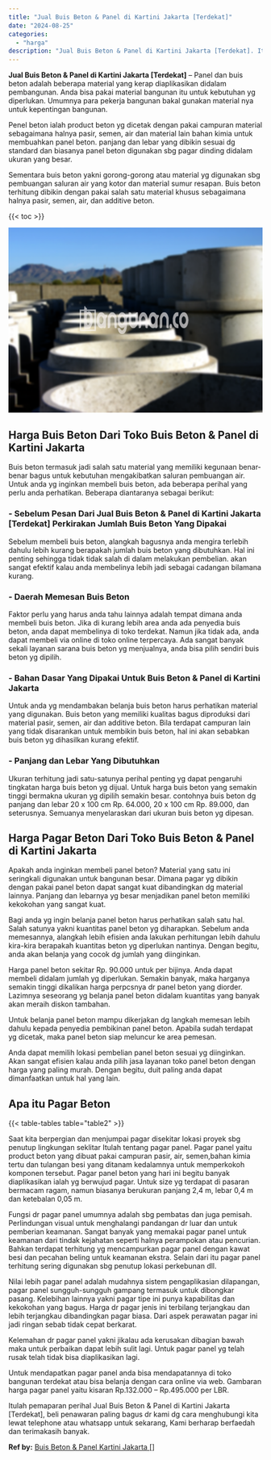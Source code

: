 ```yaml
---
title: "Jual Buis Beton & Panel di Kartini Jakarta [Terdekat]"
date: "2024-08-25"
categories: 
  - "harga"
description: "Jual Buis Beton & Panel di Kartini Jakarta [Terdekat]. Itulah pemaparan perihal Jual Buis Beton & Panel di Kartini Jakarta [Terdekat], beli penawaran palin..."
---
```


**Jual Buis Beton & Panel di Kartini Jakarta \[Terdekat\]** – Panel dan buis beton adalah beberapa material yang kerap diaplikasikan didalam pembangunan. Anda bisa pakai material bangunan itu untuk kebutuhan yg diperlukan. Umumnya para pekerja bangunan bakal gunakan material nya untuk kepentingan bangunan.

Penel beton ialah product beton yg dicetak dengan pakai campuran material sebagaimana halnya pasir, semen, air dan material lain bahan kimia untuk membuahkan panel beton. panjang dan lebar yang dibikin sesuai dg standard dan biasanya panel beton digunakan sbg pagar dinding didalam ukuran yang besar.

Sementara buis beton yakni gorong-gorong atau material yg digunakan sbg pembuangan saluran air yang kotor dan material sumur resapan. Buis beton terhitung dibikin dengan pakai salah satu material khusus sebagaimana halnya pasir, semen, air, dan additive beton.

{{< toc >}}

![Jual Buis Beton & Panel di Kartini Jakarta [Terdekat]](/images/jual-panel-buis-beton-murah-58.png)

## Harga Buis Beton Dari Toko Buis Beton & Panel di Kartini Jakarta

Buis beton termasuk jadi salah satu material yang memiliki kegunaan benar-benar bagus untuk kebutuhan mengakibatkan saluran pembuangan air. Untuk anda yg inginkan membeli buis beton, ada beberapa perihal yang perlu anda perhatikan. Beberapa diantaranya sebagai berikut:

### \- Sebelum Pesan Dari Jual Buis Beton & Panel di Kartini Jakarta \[Terdekat\] Perkirakan Jumlah Buis Beton Yang Dipakai

Sebelum membeli buis beton, alangkah bagusnya anda mengira terlebih dahulu lebih kurang berapakah jumlah buis beton yang dibutuhkan. Hal ini penting sehingga tidak tidak salah di dalam melakukan pembelian. akan sangat efektif kalau anda membelinya lebih jadi sebagai cadangan bilamana kurang.

### \- Daerah Memesan Buis Beton

Faktor perlu yang harus anda tahu lainnya adalah tempat dimana anda membeli buis beton. Jika di kurang lebih area anda ada penyedia buis beton, anda dapat membelinya di toko terdekat. Namun jika tidak ada, anda dapat membeli via online di toko online terpercaya. Ada sangat banyak sekali layanan sarana buis beton yg menjualnya, anda bisa pilih sendiri buis beton yg dipilih.

### \- Bahan Dasar Yang Dipakai Untuk Buis Beton & Panel di Kartini Jakarta

Untuk anda yg mendambakan belanja buis beton harus perhatikan material yang digunakan. Buis beton yang memiliki kualitas bagus diproduksi dari material pasir, semen, air dan additive beton. Bila terdapat campuran lain yang tidak disarankan untuk membikin buis beton, hal ini akan sebabkan buis beton yg dihasilkan kurang efektif.

### \- Panjang dan Lebar Yang Dibutuhkan

Ukuran terhitung jadi satu-satunya perihal penting yg dapat pengaruhi tingkatan harga buis beton yg dijual. Untuk harga buis beton yang semakin tinggi bermakna ukuran yg dipilih semakin besar. contohnya buis beton dg panjang dan lebar 20 x 100 cm Rp. 64.000, 20 x 100 cm Rp. 89.000, dan seterusnya. Semuanya menyelaraskan dari ukuran buis beton yg dipesan.

## Harga Pagar Beton Dari Toko Buis Beton & Panel di Kartini Jakarta

Apakah anda inginkan membeli panel beton? Material yang satu ini seringkali digunakan untuk bangunan besar. Dimana pagar yg dibikin dengan pakai panel beton dapat sangat kuat dibandingkan dg material lainnya. Panjang dan lebarnya yg besar menjadikan panel beton memiliki kekokohan yang sangat kuat.

Bagi anda yg ingin belanja panel beton harus perhatikan salah satu hal. Salah satunya yakni kuantitas panel beton yg diharapkan. Sebelum anda memesannya, alangkah lebih efisien anda lakukan perhitungan lebih dahulu kira-kira berapakah kuantitas beton yg diperlukan nantinya. Dengan begitu, anda akan belanja yang cocok dg jumlah yang diinginkan.

Harga panel beton sekitar Rp. 90.000 untuk per bijinya. Anda dapat membeli didalam jumlah yg diperlukan. Semakin banyak, maka harganya semakin tinggi dikalikan harga perpcsnya dr panel beton yang diorder. Lazimnya seseorang yg belanja panel beton didalam kuantitas yang banyak akan meraih diskon tambahan.

Untuk belanja panel beton mampu dikerjakan dg langkah memesan lebih dahulu kepada penyedia pembikinan panel beton. Apabila sudah terdapat yg dicetak, maka panel beton siap meluncur ke area pemesan.

Anda dapat memilih lokasi pembelian panel beton sesuai yg diinginkan. Akan sangat efisien kalau anda pilih jasa layanan toko panel beton dengan harga yang paling murah. Dengan begitu, duit paling anda dapat dimanfaatkan untuk hal yang lain.

## Apa itu Pagar Beton

{{< table-tables table="table2" >}}

Saat kita berpergian dan menjumpai pagar disekitar lokasi proyek sbg penutup lingkungan seklitar Itulah tentang pagar panel. Pagar panel yaitu product beton yang dibuat pakai campuran pasir, air, semen,bahan kimia tertu dan tulangan besi yang ditanam kedalamnya untuk memperkokoh komponen tersebut. Pagar panel beton yang hari ini begitu banyak diaplikasikan ialah yg berwujud pagar. Untuk size yg terdapat di pasaran bermacam ragam, namun biasanya berukuran panjang 2,4 m, lebar 0,4 m dan ketebalan 0,05 m.

Fungsi dr pagar panel umumnya adalah sbg pembatas dan juga pemisah. Perlindungan visual untuk menghalangi pandangan dr luar dan untuk pemberian keamanan. Sangat banyak yang memakai pagar panel untuk keamanan dari tindak kejahatan seperti halnya perampokan atau pencurian. Bahkan terdapat terhitung yg mencampurkan pagar panel dengan kawat besi dan pecahan beling untuk keamanan ekstra. Selain dari itu pagar panel terhitung sering digunakan sbg penutup lokasi perkebunan dll.

Nilai lebih pagar panel adalah mudahnya sistem pengaplikasian dilapangan, pagar panel sungguh-sungguh gampang termasuk untuk dibongkar pasang. Kelebihan lainnya yakni pagar tipe ini punya kapabilitas dan kekokohan yang bagus. Harga dr pagar jenis ini terbilang terjangkau dan lebih terjangkau dibandingkan pagar biasa. Dari aspek perawatan pagar ini jadi ringan sebab tidak cepat berkarat.

Kelemahan dr pagar panel yakni jikalau ada kerusakan dibagian bawah maka untuk perbaikan dapat lebih sulit lagi. Untuk pagar panel yg telah rusak telah tidak bisa diaplikasikan lagi.

Untuk mendapatkan pagar panel anda bisa mendapatannya di toko bangunan terdekat atau bisa belanja dengan cara online via web. Gambaran harga pagar panel yaitu kisaran Rp.132.000 – Rp.495.000 per LBR.

Itulah pemaparan perihal Jual Buis Beton & Panel di Kartini Jakarta \[Terdekat\], beli penawaran paling bagus dr kami dg cara menghubungi kita lewat telephone atau whatsapp untuk sekarang, Kami berharap berfaedah dan terimakasih banyak.

**Ref by:** [Buis Beton & Panel Kartini Jakarta []](https://id.wikipedia.org/wiki/Buis)
